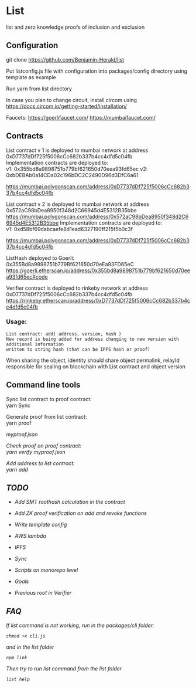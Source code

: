# List
list and zero knowledge proofs of inclusion and exclusion

## Configuration

git clone https://github.com/Benjamin-Herald/list

Put listconfig.js file with configuration into packages/config directory using template as example


Run yarn from list directory

In case you plan to change circuit, install circom using 
https://docs.circom.io/getting-started/installation/

Faucets: 
https://goerlifaucet.com/
https://mumbaifaucet.com/

## Contracts

List contract v 1 is deployed to mumbai network at address 0xD7737dDf725f5006cCc682b337b4cc4dfd5c04fb  
Implementation contracts are deployed to:  
v1:  0x355bd8a9898751b779bf621650d70eea93fd65ec
v2:  0xbDEBAb0a14CDa02c196bDC2C2490D96d3DfC6a61

https://mumbai.polygonscan.com/address/0xD7737dDf725f5006cCc682b337b4cc4dfd5c04fb

List contract v 2 is deployed to mumbai network at address 0x572aC98bDea8950f348d2C66945d4E5312B35bbe  
https://mumbai.polygonscan.com/address/0x572aC98bDea8950f348d2C66945d4E5312B35bbe
Implementation contracts are deployed to:  
v1:  0xd58bf69dabcaefe8d1ead6327190ff215f5b0c3f


https://mumbai.polygonscan.com/address/0xD7737dDf725f5006cCc682b337b4cc4dfd5c04fb


ListHash deployed to Goerli: 0x355Bd8a9898751b779Bf621650d70eEa93FD65eC
https://goerli.etherscan.io/address/0x355bd8a9898751b779bf621650d70eea93fd65ec#code

Verifier contract is deployed to rinkeby network at address 0xD7737dDf725f5006cCc682b337b4cc4dfd5c04fb
https://rinkeby.etherscan.io/address/0xD7737dDf725f5006cCc682b337b4cc4dfd5c04fb

### Usage:

	List contract: add( address, version, hash )
	New record is being added for address changing to new version with additional information 
	written to string hash (that can be IPFS hash or proof)

When sharing the object, identity should share object permalink, relayId responsible for sealing on blockchain with List contract and object version

## Command line tools

Sync list contract to proof contract:  
yarn Sync

Generate proof from list contract:  
yarn proof <address> myproof.json

Check proof on proof contract:  
yarn verify myproof.json

Add address to list contract:  
yarn add <address> <IPFShash>

## TODO

- Add SMT roothash calculation in the contract
- Add ZK proof verification on add and revoke functions


- Write template config
- AWS lambda
- IPFS
- Sync
- Scripts on monorepo level
- Goals
- Previous root in Verifier 

## FAQ
If list command is not working, run in the packages/cli folder:
	
	chmod +x cli.js
	
and in the list folder

	npm link
	
Then try to run list command from the list folder

	list help
	
	